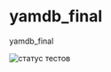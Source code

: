 # yamdb_final
yamdb_final


![статус тестов](https://github.com/4uku/yamdb_final/actions/workflows/yamdb_workflow.yml/badge.svg)
